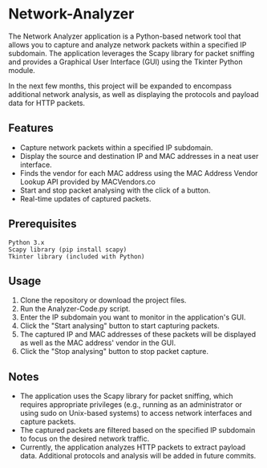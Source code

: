 # Network-Analyzer

The Network Analyzer application is a Python-based network tool that allows you to capture and analyze network packets within a specified IP subdomain. The application leverages the Scapy library for packet sniffing and provides a Graphical User Interface (GUI) using the Tkinter Python module.

In the next few months, this project will be expanded to encompass additional network analysis, as well as displaying the protocols and payload data for HTTP packets.

## Features
- Capture network packets within a specified IP subdomain.
- Display the source and destination IP and MAC addresses in a neat user interface.
- Finds the vendor for each MAC address using the MAC Address Vendor Lookup API provided by MACVendors.co
- Start and stop packet analysing with the click of a button.
- Real-time updates of captured packets.

## Prerequisites
    Python 3.x
    Scapy library (pip install scapy)
    Tkinter library (included with Python)

## Usage
1. Clone the repository or download the project files.
2. Run the Analyzer-Code.py script.
3. Enter the IP subdomain you want to monitor in the application's GUI.
4. Click the "Start analysing" button to start capturing packets.
5. The captured IP and MAC addresses of these packets will be displayed as well as the MAC address' vendor in the GUI.
6. Click the "Stop analysing" button to stop packet capture.

## Notes
- The application uses the Scapy library for packet sniffing, which requires appropriate privileges (e.g., running as an administrator or using sudo on Unix-based systems) to access network interfaces and capture packets.
- The captured packets are filtered based on the specified IP subdomain to focus on the desired network traffic.
- Currently, the application analyzes HTTP packets to extract payload data. Additional protocols and analysis will be added in future commits.

